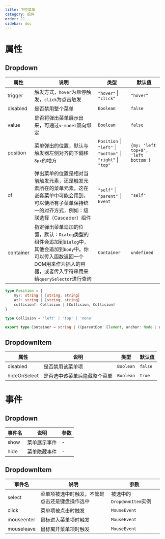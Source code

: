 ```yaml
---
title: 下拉菜单
category: 组件
order: 11 
sidebar: doc
---
```


# 属性

## Dropdown

| 属性 | 说明 | 类型 | 默认值 |
| --- | --- | --- | --- |
| trigger | 触发方式，`hover`为悬停触发，`click`为点击触发 | `"hover"` &#124; `"click"` | `"hover"` |
| disabled | 是否禁用整个菜单 | `Boolean` | `false` |
| value | 是否将弹出菜单展示出来，可通过`v-model`双向绑定 | `Boolean` | `false` |
| position | 菜单弹出的位置，默认与触发器左侧对齐向下偏移`8px`的地方 | `Position` &#124; `"left"` &#124; `"bottom"` &#124; `"right"` &#124; `"top"` | `{my: 'left top+8', 'left bottom'}` |
| of | 弹出菜单的位置是相对当前触发元素，还是触发元素所在的菜单元素，这在嵌套菜单中可能会用到，可以使所有子菜单保持统一的对齐方式，例如：级联选择（Cascader）组件 | `"self"` &#124; `"parent"` &#124; `Event` | `"self"` |
| container | 指定弹出菜单追加的位置，默认：`Dialog`类型的组件会追加到`Dialog`中，其他会追加到`body`中。你可以传入函数返回一个DOM用来作为插入的容器，或者传入字符串用来给`querySelector`进行查询 | `Container` | `undefined` |

```ts
type Position = {
    my?: string | [string, string]
    at?: string | [string, string]
    collision?: Collision | [Collision, Collision] 
}

type Collision = 'left' | 'top' | 'none'

export type Container = string | ((parentDom: Element, anchor: Node | null) => Element)
```

## DropdownItem

| 属性 | 说明 | 类型 | 默认值 |
| --- | --- | --- | --- |
| disabled | 是否禁用该菜单项 | `Boolean` | `false` |
| hideOnSelect | 是否选中该菜单后隐藏整个菜单 | `Boolean` | `true` |

# 事件

## Dropdown

| 事件名 | 说明 | 参数 |
| --- | --- | --- |
| show | 菜单展示事件 | - |
| hide | 菜单隐藏事件 | - |

## DropdownItem

| 事件名 | 说明 | 参数 |
| --- | --- | --- |
| select | 菜单项被选中时触发，不管是点击还是键盘操作选中 | 被选中的`DropdownItem`实例 |
| click | 菜单项被点击时触发 | `MouseEvent` |
| mouseenter | 鼠标进入菜单项时触发 | `MouseEvent` |
| mouseleave | 鼠标离开菜单项时触发 | `MouseEvent` |
